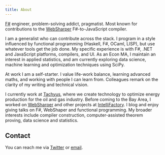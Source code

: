 ```yaml
---
title: About
---
```


[F#][fsharp] engineer, problem-solving addict, pragmatist.  Most known
for contributions to the [WebSharper][ws] F#-to-JavaScript compiler.

I am a generalist who can contribute across the stack.  I program in a
style influenced by functional programming (Haskell, F#, OCaml, LISP),
but use whatever tools get the job done.  My specific experience is
with F#, .NET and JavaScript platforms, compilers, and UI.  As an Econ
MA, I maintain an interest in applied statistics, and am currently
exploring data science, machine learning and optimization techniques
using SciPy.

At work I am a self-starter.  I value life-work balance, learning
advanced maths, and working with people I can learn from.  Colleagues
remark on the clarity of my writing and technical vision.

I currently work at [Tachyus][tachyus], where we create technology to
optimize energy production for the oil and gas industry.  Before
coming to the Bay Area, I worked on [WebSharper][ws] and other
projects at [IntelliFactory][ify].  I blog and enjoy giving talks on
F#, WebShaper and functional programming.  My broader interests
include compiler construction, computer-assisted theorem proving, data
science and statistics.

[fsharp]: http://fsharp.org
[tachyus]: http://tachyus.com
[ws]: http://websharper.com
[ify]: http://intellifactory.com

## Contact

You can reach me via [Twitter](https://twitter.com/t0yv0) or
[email](mailto:anton.tayanovskyy@gmail.com).
